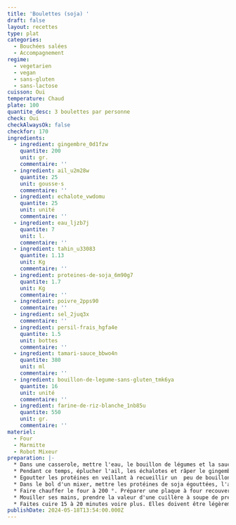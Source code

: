 ```yaml
---
title: 'Boulettes (soja) '
draft: false
layout: recettes
type: plat
categories:
  - Bouchées salées
  - Accompagnement
regime:
  - vegetarien
  - vegan
  - sans-gluten
  - sans-lactose
cuisson: Oui
temperature: Chaud
plate: 100
quantite_desc: 3 boulettes par personne
check: Oui
checkAlwaysOk: false
checkfor: 170
ingredients:
  - ingredient: gingembre_0d1fzw
    quantite: 200
    unit: gr.
    commentaire: ''
  - ingredient: ail_u2m28w
    quantite: 25
    unit: gousse·s
    commentaire: ''
  - ingredient: echalote_vwdomu
    quantite: 25
    unit: unité
    commentaire: ''
  - ingredient: eau_ljzb7j
    quantite: 7
    unit: l.
    commentaire: ''
  - ingredient: tahin_u33083
    quantite: 1.13
    unit: Kg
    commentaire: ''
  - ingredient: proteines-de-soja_6m90g7
    quantite: 1.7
    unit: Kg
    commentaire: ''
  - ingredient: poivre_2pps90
    commentaire: ''
  - ingredient: sel_2juq3x
    commentaire: ''
  - ingredient: persil-frais_hgfa4e
    quantite: 1.5
    unit: bottes
    commentaire: ''
  - ingredient: tamari-sauce_bbwo4n
    quantite: 380
    unit: ml
    commentaire: ''
  - ingredient: bouillon-de-legume-sans-gluten_tmk6ya
    quantite: 16
    unit: unité
    commentaire: ''
  - ingredient: farine-de-riz-blanche_1nb85u
    quantite: 550
    unit: gr.
    commentaire: ''
materiel:
  - Four
  - Marmitte
  - Robot Mixeur
preparation: |-
  * Dans une casserole, mettre l'eau, le bouillon de légumes et la sauce tamari. Porter à ébullition, couvrir et laisser gonfler 30 minutes.
  * Pendant ce temps, éplucher l'ail, les échalotes et râper le gingembre.
  * Egoutter les protéines en veillant à recueillir un  peu de bouillon pour rallonger la pâte si elle est trop sèche.
  * Dans le bol d'un mixer, mettre les protéines de soja égouttées, l'ail et l'échalote coupés en morceaux, le persil, la sauce soja, la farine et le tahin, sel et poivre. Mixer jusqu'à obtenir une préparation assez fine.
  * Faire chauffer le four à 200 °. Préparer une plaque à four recouverte de papier cuisson ou graisser légèrement un plat.
  * Mouiller ses mains, prendre la valeur d'une cuillère à soupe de préparation, former une boule de la grosseur d'une noix en pressant un peu. Posez sur la plaque de cuisson.
  * Faites cuire 15 à 20 minutes voire plus. Elles doivent être légèrement dorées.
publishDate: 2024-05-18T13:54:00.000Z
---
```

